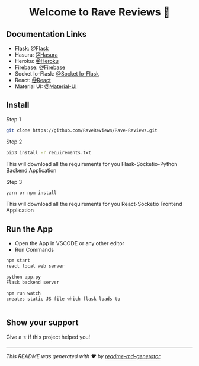 <h1 align="center">Welcome to Rave Reviews 👋</h1>

## Documentation Links
* Flask: [@Flask](https://flask.palletsprojects.com/en/1.1.x/api/)
* Hasura: [@Hasura](https://hasura.io/docs/1.0/graphql/core/index.html)
* Heroku: [@Heroku](https://devcenter.heroku.com/categories/reference)
* Firebase: [@Firebase](https://firebase.google.com/?gclid=Cj0KCQiA5bz-BRD-ARIsABjT4njI9dq7z4jlUh2PmOfhRvgbUAg34I1UE9ioHimnHi-azTR8xpbGGkUaAk86EALw_wcB)
* Socket Io-Flask: [@Socket Io-Flask](https://flask-socketio.readthedocs.io/en/latest/)
* React: [@React](https://reactjs.org/docs/getting-started.html)
* Material UI: [@Material-UI](https://material-ui.com)

## Install
Step 1
```sh
git clone https://github.com/RaveReviews/Rave-Reviews.git
```
Step 2
```sh
pip3 install -r requirements.txt
```
This will download all the requirements for you Flask-Socketio-Python Backend Application

Step 3
```sh
yarn or npm install
```
This will download all the requirements for you React-Socketio Frontend Application



## Run the App
- Open the App in VSCODE or any other editor
- Run Commands
```sh
npm start
react local web server

python app.py 
Flask backend server 

npm run watch 
creates static JS file which flask loads to 
```
```sh

```

  
## Show your support

Give a ⭐️ if this project helped you!

***
_This README was generated with ❤️ by [readme-md-generator](https://github.com/kefranabg/readme-md-generator)_
